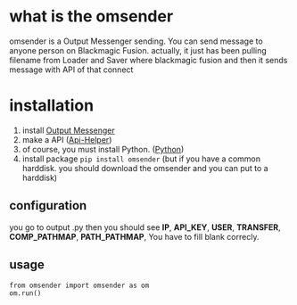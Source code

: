 
# what is the omsender

omsender is a Output Messenger sending. You can send message to anyone person on Blackmagic Fusion. actually, it just has been pulling filename from Loader and Saver where blackmagic fusion and then it sends message with API of that connect

# installation
 1. install [Output Messenger](http://www.outputmessenger.com/lan-messenger-downloads/)
 2. make a API ([Api-Helper](http://support.outputmessenger.com/output-messenger/api-helper/))
 3. of course, you must install Python. ([Python](https://www.python.org/downloads/))
 4. install package `pip install omsender` (but if you have a common harddisk. you should download the omsender and you can put to a harddisk)
 
## configuration

you go to output .py then you should see **IP**, **API_KEY**, **USER**, **TRANSFER**, **COMP_PATHMAP**, **PATH_PATHMAP**, You have to fill blank correcly.

## usage

    from omsender import omsender as om
    om.run()
	